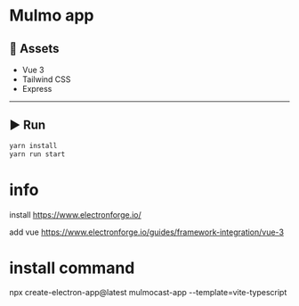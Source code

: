 
# Mulmo app



## 🚀 Assets

- Vue 3
- Tailwind CSS
- Express

---

## ▶️ Run

```bash
yarn install
yarn run start
```

# info

install
https://www.electronforge.io/

add vue
https://www.electronforge.io/guides/framework-integration/vue-3

# install command

npx create-electron-app@latest mulmocast-app --template=vite-typescript